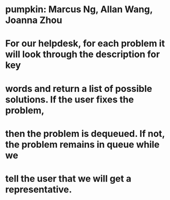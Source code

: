 # pumpkin: Marcus Ng, Allan Wang, Joanna Zhou
#
# For our helpdesk, for each problem it will look through the description for key
# words and return a list of possible solutions. If the user fixes the problem,
# then the problem is dequeued. If not, the problem remains in queue while we
# tell the user that we will get a representative.